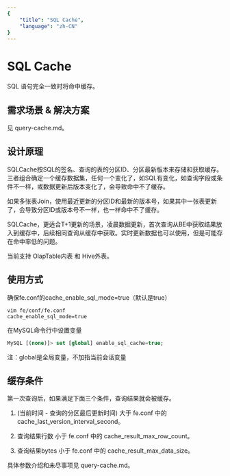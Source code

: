 ```yaml
---
{
    "title": "SQL Cache",
    "language": "zh-CN"
}
---
```


<!-- 
Licensed to the Apache Software Foundation (ASF) under one
or more contributor license agreements.  See the NOTICE file
distributed with this work for additional information
regarding copyright ownership.  The ASF licenses this file
to you under the Apache License, Version 2.0 (the
"License"); you may not use this file except in compliance
with the License.  You may obtain a copy of the License at

  http://www.apache.org/licenses/LICENSE-2.0

Unless required by applicable law or agreed to in writing,
software distributed under the License is distributed on an
"AS IS" BASIS, WITHOUT WARRANTIES OR CONDITIONS OF ANY
KIND, either express or implied.  See the License for the
specific language governing permissions and limitations
under the License.
-->

# SQL Cache

SQL 语句完全一致时将命中缓存。

## 需求场景 & 解决方案

见 query-cache.md。

## 设计原理

SQLCache按SQL的签名、查询的表的分区ID、分区最新版本来存储和获取缓存。三者组合确定一个缓存数据集，任何一个变化了，如SQL有变化，如查询字段或条件不一样，或数据更新后版本变化了，会导致命中不了缓存。

如果多张表Join，使用最近更新的分区ID和最新的版本号，如果其中一张表更新了，会导致分区ID或版本号不一样，也一样命中不了缓存。

SQLCache，更适合T+1更新的场景，凌晨数据更新，首次查询从BE中获取结果放入到缓存中，后续相同查询从缓存中获取。实时更新数据也可以使用，但是可能存在命中率低的问题。

当前支持 OlapTable内表 和 Hive外表。

## 使用方式

确保fe.conf的cache_enable_sql_mode=true（默认是true）

```text
vim fe/conf/fe.conf
cache_enable_sql_mode=true
```

在MySQL命令行中设置变量

```sql
MySQL [(none)]> set [global] enable_sql_cache=true;
```

注：global是全局变量，不加指当前会话变量

## 缓存条件

第一次查询后，如果满足下面三个条件，查询结果就会被缓存。

1. (当前时间 - 查询的分区最后更新时间) 大于 fe.conf 中的 cache_last_version_interval_second。

2. 查询结果行数 小于 fe.conf 中的 cache_result_max_row_count。

3. 查询结果bytes 小于 fe.conf 中的 cache_result_max_data_size。

具体参数介绍和未尽事项见 query-cache.md。
